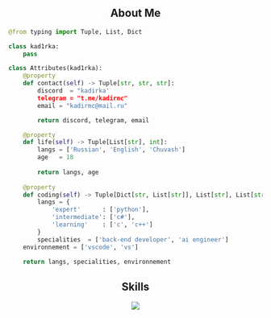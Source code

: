 <h2 align="center">About Me </h2>

```python
@from typing import Tuple, List, Dict

class kad1rka:
    pass

class Attributes(kad1rka):
    @property
    def contact(self) -> Tuple[str, str, str]:
        discord  = "kadirka'
        telegram = "t.me/kadirmc"
        email = "kadirmc@mail.ru"

        return discord, telegram, email

    @property
    def life(self) -> Tuple[List[str], int]:
        langs = ['Russian', 'English', 'Chuvash']
        age   = 18
		
        return langs, age
	
    @property
    def coding(self) -> Tuple[Dict[str, List[str]], List[str], List[str]]:
        langs = {
            'expert'      : ['python'],
            'intermediate': ['c#'],
            'learning'    : ['c', 'c++']
        }
        specialities  = ['back-end developer', 'ai engineer']
	environnement = ['vscode', 'vs']

	return langs, specialities, environnement
```
<h2 align="center">Skills </h2>

<p align="center">
  <a href="https://skillicons.dev">
    <img src="https://skillicons.dev/icons?i=python,ai,tensorflow,vscode,c,cs,cpp,visualstudio" />
  </a>
</p>
